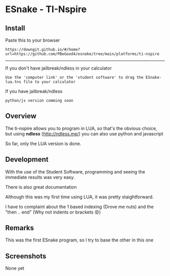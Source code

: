 # ESnake - TI-Nspire

## Install

Paste this to your browser
```
https://downgit.github.io/#/home?url=https://github.com/PBeGood4/esnake/tree/main/platforms/ti-nspire
```

___
If you don't have jailbreak/ndless in your calculator
```
Use the 'computer link' or the 'student software' to drag the ESnake-lua.tns file to your calculator
```

If you have jailbreak/ndless
```
python/js version comming soon
```
## Overview

The ti-nspire allows you to program in LUA, so that's the obvious choice, but using **ndless** (http://ndless.me/) you can also use python and javascript

So far, only the LUA version is done.

## Development

With the use of the Student Software, programming and seeing the immediate results was very easy.

There is also great documentation

Although this was my first time using LUA, it was pretty staightforward.

I have to complaint about the 1 based indexing (Drove me nuts) and the "then .. end" (Why not indents or brackets 😡)

## Remarks

This was the first ESnake program, so I try to base the other in this one

## Screenshots

None yet
